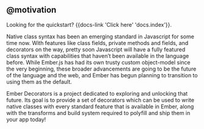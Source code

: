 ## @motivation

<aside>Looking for the quickstart? {{docs-link 'Click here' 'docs.index'}}.</aside>

Native class syntax has been an emerging standard in Javascript for some time
now. With features like class fields, private methods and fields, and decorators
on the way, pretty soon Javascript will have a fully featured class syntax with
capabilities that haven’t been available in the language before. While Ember.js
has had its own trusty custom object-model since the very beginning, these
broader advancements are going to be the future of the language and the web, and
Ember has begun planning to transition to using them as the default.

Ember Decorators is a project dedicated to exploring and unlocking that future.
Its goal is to provide a set of decorators which can be used to write native
classes with every standard feature that is available in Ember, along with the
transforms and build system required to polyfill and ship them in your app
today!
